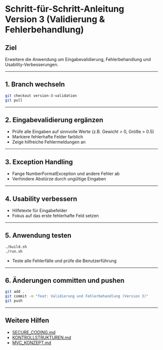 # Schritt-für-Schritt-Anleitung Version 3 (Validierung & Fehlerbehandlung)

## Ziel
Erweitere die Anwendung um Eingabevalidierung, Fehlerbehandlung und Usability-Verbesserungen.

---

## 1. Branch wechseln
```bash
git checkout version-3-validation
git pull
```

---

## 2. Eingabevalidierung ergänzen
- Prüfe alle Eingaben auf sinnvolle Werte (z.B. Gewicht > 0, Größe > 0.5)
- Markiere fehlerhafte Felder farblich
- Zeige hilfreiche Fehlermeldungen an

---

## 3. Exception Handling
- Fange NumberFormatException und andere Fehler ab
- Verhindere Abstürze durch ungültige Eingaben

---

## 4. Usability verbessern
- Hilfetexte für Eingabefelder
- Fokus auf das erste fehlerhafte Feld setzen

---

## 5. Anwendung testen
```bash
./build.sh
./run.sh
```
- Teste alle Fehlerfälle und prüfe die Benutzerführung

---

## 6. Änderungen committen und pushen
```bash
git add .
git commit -m "feat: Validierung und Fehlerbehandlung (Version 3)"
git push
```

---

## Weitere Hilfen
- [SECURE_CODING.md](./SECURE_CODING.md)
- [KONTROLLSTRUKTUREN.md](./KONTROLLSTRUKTUREN.md)
- [MVC_KONZEPT.md](./MVC_KONZEPT.md)
